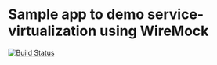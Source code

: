 # Sample app to demo service-virtualization using WireMock
[![Build Status](https://travis-ci.org/svc-virtualization-wiremock/customer-service.png)](https://travis-ci.org/svc-virtualization-wiremock/customer-service)